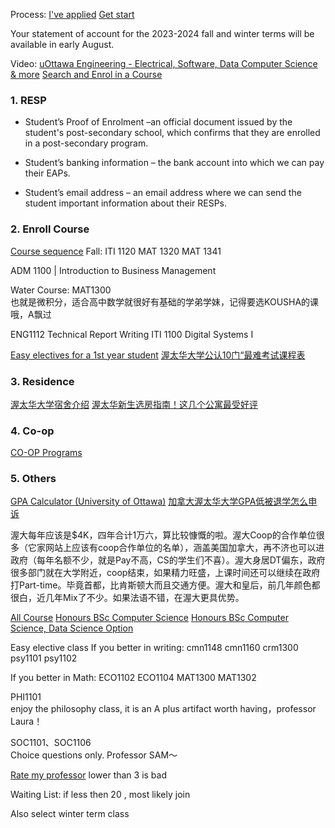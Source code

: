 Process:
[I've applied](https://www.uottawa.ca/study/undergraduate-studies/applied)
[Get start](https://www.uottawa.ca/get-started/)

Your statement of account for the 2023-2024 fall and winter terms will be available in early August.

Video:
[uOttawa Engineering - Electrical, Software, Data Computer Science & more](https://www.youtube.com/watch?v=Bn7_fHcAiD4)
[Search and Enrol in a Course](https://www.youtube.com/watch?v=v28eTBj7mT8)

### 1. RESP
- Student’s Proof of Enrolment –an official document issued by the student's post-secondary school, which confirms that they are enrolled in a post-secondary program.​
    
- Student’s banking information – the bank account into which we can pay their EAPs.​
    
- Student’s email address – an email address where we can send the student important information about their RESPs.

### 2. Enroll Course
[Course sequence](https://www.uottawa.ca/faculty-engineering/undergraduate-studies/programs/computer-science/course-sequence)
Fall:
ITI 1120
MAT 1320 
MAT 1341

ADM 1100 | Introduction to Business Management

Water Course:
MAT1300  
也就是微积分，适合高中数学就很好有基础的学弟学妹，记得要选KOUSHA的课哦，A飘过



ENG1112 Technical Report Writing
ITI 1100 Digital Systems I

[Easy electives for a 1st year student](https://www.reddit.com/r/geegees/comments/rudauj/easy_electives_for_a_1st_year_student/)
[渥太华大学公认10门“最难考试课程表](https://liuxue.xdf.cn/blog/lijuan29/blog/2606152.shtml)

### 3. Residence
[渥太华大学宿舍介绍](http://xhslink.com/55nnHq)  [渥太华新生选房指南！这几个公寓最受好评](http://xhslink.com/UuUnHq)

### 4. Co-op
[CO-OP Programs](https://www.uottawa.ca/current-students/career-experiential-learning/coop/coop-programs/computer-science)

### 5. Others
[GPA Calculator (University of Ottawa)](https://gradecalc.info/ca/on/uottawa/gpa_calc.pl)
[加拿大渥太华大学GPA低被退学怎么申诉](http://xhslink.com/4T0xHq)


渥大每年应该是$4K，四年合计1万六，算比较慷慨的啦。渥大Coop的合作单位很多（它家网站上应该有coop合作单位的名单），涵盖美国加拿大，再不济也可以进政府（每年名额不少，就是Pay不高，CS的学生们不喜）。渥大身居DT偏东，政府很多部门就在大学附近，coop结束，如果精力旺盛，上课时间还可以继续在政府打Part-time。毕竟首都，比肯斯顿大而且交通方便。渥大和皇后，前几年颜色都很白，近几年Mix了不少。如果法语不错，在渥大更具优势。


[All Course](https://catalogue.uottawa.ca/en/courses/)
[Honours BSc Computer Science](https://catalogue.uottawa.ca/en/undergrad/honours-bsc-computer-science/#programrequirementstext)
[Honours BSc Computer Science, Data Science Option](https://catalogue.uottawa.ca/en/undergrad/honours-bsc-computer-science/#programrequirementstext)

Easy elective class
If you better in writing:
cmn1148
cmn1160
crm1300
psy1101
psy1102

If you better in Math:
ECO1102
ECO1104
MAT1300
MAT1302


PHI1101  
enjoy the philosophy class, it is an A plus artifact worth having，professor Laura！

SOC1101、SOC1106  
Choice questions only. Professor SAM～



[Rate my professor](https://www.ratemyprofessors.com/school/1452)  lower than 3 is bad

Waiting List: if less then 20 , most likely join

Also select winter term class
